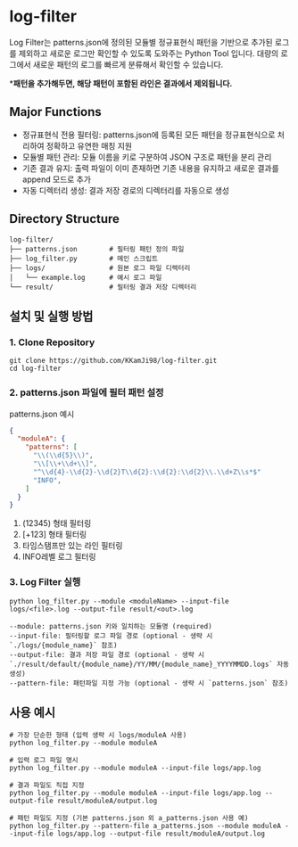 # log-filter

Log Filter는 patterns.json에 정의된 모듈별 정규표현식 패턴을 기반으로 추가된 로그를 제외하고 새로운 로그만 확인할 수 있도록 도와주는 Python Tool 입니다. 대량의 로그에서 새로운 패턴의 로그를 빠르게 분류해서 확인할 수 있습니다.

***패턴을 추가해두면, 해당 패턴이 포함된 라인은 결과에서 제외됩니다.**

## Major Functions

- 정규표현식 전용 필터링: patterns.json에 등록된 모든 패턴을 정규표현식으로 처리하여 정확하고 유연한 매칭 지원
- 모듈별 패턴 관리: 모듈 이름을 키로 구분하여 JSON 구조로 패턴을 분리 관리
- 기존 결과 유지: 출력 파일이 이미 존재하면 기존 내용을 유지하고 새로운 결과를 append 모드로 추가
- 자동 디렉터리 생성: 결과 저장 경로의 디렉터리를 자동으로 생성

## Directory Structure

```shell
log-filter/
├── patterns.json        # 필터링 패턴 정의 파일
├── log_filter.py        # 메인 스크립트
├── logs/                # 원본 로그 파일 디렉터리
│   └── example.log      # 예시 로그 파일
└── result/              # 필터링 결과 저장 디렉터리
```

## 설치 및 실행 방법

### 1. Clone Repository

```shell
git clone https://github.com/KKamJi98/log-filter.git
cd log-filter
```

### 2. patterns.json 파일에 필터 패턴 설정

patterns.json 예시

```json
{
  "moduleA": {
    "patterns": [
      "\\(\\d{5}\\)",
      "\\[\\+\\d+\\]",      
      "^\\d{4}-\\d{2}-\\d{2}T\\d{2}:\\d{2}:\\d{2}\\.\\d+Z\\s*$"  
      "INFO",
    ]
  }
}
```

1. (12345) 형태 필터링
2. [+123] 형태 필터링
3. 타임스탬프만 있는 라인 필터링
4. INFO레벨 로그 필터링

### 3. Log Filter 실행

```shell
python log_filter.py --module <moduleName> --input-file logs/<file>.log --output-file result/<out>.log

--module: patterns.json 키와 일치하는 모듈명 (required)
--input-file: 필터링할 로그 파일 경로 (optional - 생략 시 `./logs/{module_name}` 참조)
--output-file: 결과 저장 파일 경로 (optional - 생략 시 `./result/default/{module_name}/YY/MM/{module_name}_YYYYMMDD.logs` 자동 생성)
--pattern-file: 패턴파일 지정 가능 (optional - 생략 시 `patterns.json` 참조)
```

## 사용 예시

```shell
# 가장 단순한 형태 (입력 생략 시 logs/moduleA 사용)
python log_filter.py --module moduleA

# 입력 로그 파일 명시
python log_filter.py --module moduleA --input-file logs/app.log

# 결과 파일도 직접 지정
python log_filter.py --module moduleA --input-file logs/app.log --output-file result/moduleA/output.log

# 패턴 파일도 지정 (기본 patterns.json 외 a_patterns.json 사용 예)
python log_filter.py --pattern-file a_patterns.json --module moduleA --input-file logs/app.log --output-file result/moduleA/output.log
```

